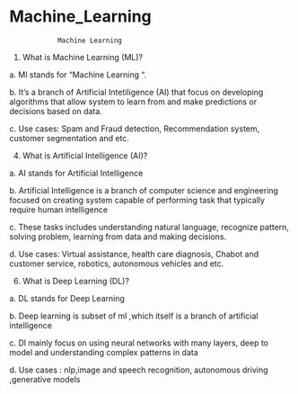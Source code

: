 # Machine_Learning
		        Machine Learning 

1.	What is Machine Learning (ML)?

a.	Ml stands for “Machine Learning “.

b.	It’s a branch of Artificial Intetiligence (AI) that focus on developing algorithms that allow system to learn from and make predictions or decisions based on data.

c.	Use cases: Spam and Fraud detection, Recommendation system, customer segmentation and etc.

4.	What is Artificial Intelligence (AI)?

a.	AI stands for Artificial Intelligence 

b.	Artificial Intelligence is a branch of computer science and engineering focused on creating system capable of performing task that typically require human intelligence  

c.	These tasks includes understanding natural language, recognize pattern, solving problem, learning from data and making decisions. 

d.	Use cases: Virtual assistance, health care diagnosis, Chabot and customer service, robotics, autonomous vehicles and etc.

6.	What is Deep Learning (DL)?
   
a.	DL stands for Deep Learning 

b.	Deep learning is subset of ml ,which itself is a branch of artificial intelligence 

c.	Dl mainly focus on using neural networks with many layers, deep to model and understanding complex patterns in data 

d.	Use cases : nlp,image and speech recognition, autonomous driving ,generative models





                                  

